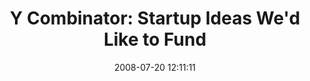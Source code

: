 ---
date: 2008-07-20 12:11:11
link:
  source: delicious
  source_url: https://del.icio.us/roytang
  text: 'Y Combinator: Startup Ideas We''d Like to Fund'
  url: http://ycombinator.com/ideas.html
slug: y-combinator-startup-ideas-we-d-like-to-fund
source: delicious
tags:
- entrepreneurship
- broken-link
title: 'Y Combinator: Startup Ideas We''d Like to Fund'
---